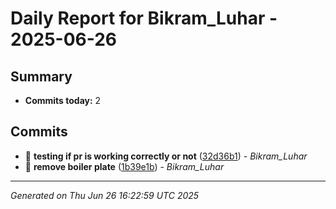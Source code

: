 # Daily Report for Bikram_Luhar - 2025-06-26

## Summary
- **Commits today:** 2

## Commits

- 🐛 **testing if pr is working correctly or not** ([32d36b1](../../commit/32d36b1)) - *Bikram_Luhar*
- 🐛 **remove boiler plate** ([1b39e1b](../../commit/1b39e1b)) - *Bikram_Luhar*

---
*Generated on Thu Jun 26 16:22:59 UTC 2025*
